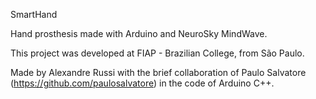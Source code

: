 ﻿SmartHand

Hand prosthesis made with Arduino and NeuroSky MindWave.

This project was developed at FIAP - Brazilian College, from São Paulo.

Made by Alexandre Russi with the brief collaboration of Paulo Salvatore (https://github.com/paulosalvatore) in the code of Arduino C++.
